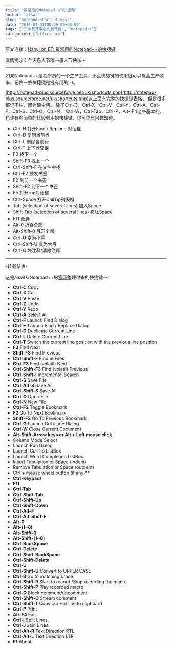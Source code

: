 ```yaml
---
title: "最常用的Notepad++的快捷键"
author: "alswl"
slug: "notepad-shortcut-keys"
date: "2010-04-01T00:00:00+08:00"
tags: ["工欲善其事必先利其器", "notepad++"]
categories: ["efficiency"]
---
```


原文连接：[Hanyi on ET: 最常用的Notepad++的快捷键](http://hanyionet.blogspot.com/2009/09/notepad.html)

友情提示：今天愚人节哦～愚人节快乐～

* * *

如果Notepad++是程序员的一个生产工具，那么快捷键的使用就可以提高生产效率，记住一些快捷键是挺有用的:-)。

[http://notepad-plus.sourceforge.net/uk/shortcuts.php](http://notepad-plus.sourceforge.net/uk/shortcuts.php)这上面有完整的快捷键表格，
但是很多都记不住，因为很少用。
除了Ctrl-C，Ctrl-X，Ctrl-V，Ctrl-Y，Ctrl-A，Ctrl-F，Ctrl-S，Ctrl-O，Ctrl-N，
Ctrl-W，Ctrl-Tab，Ctrl-P，Alt- F4这些基本的，
也许有些简单的比较有用的快捷键，你可能有兴趣知道。

*   Ctrl-H 打开Find / Replace 对话框
*   Ctrl-D 复制当前行
*   Ctrl-L 删除当前行
*   Ctrl-T 上下行交换
*   F3 找下一个
*   Shift-F3 找上一个
*   Ctrl-Shift-F 在文件中找
*   Ctrl-F2 触发书签
*   F2 到前一个书签
*   Shift-F2 到下一个书签
*   F5 打开run对话框
*   Ctrl-Space 打开CallTip列表框
*   Tab (selection of several lines) 加入Space
*   Shift-Tab (selection of several lines) 移除Space
*   F11 全屏
*   Alt-0 折叠全部
*   Alt-Shift-0 展开全部
*   Ctrl-U 变为小写
*   Ctrl-Shift-U 变为大写
*   Ctrl-Q 块注释/消除注释

----

-转载结束-

这是alswl从Notepad++的[官网](http://notepad-plus.sourceforge.net/tw/site.htm)整理过来的快捷键～

*   **Ctrl-C** Copy
*   **Ctrl-X** Cut
*   **Ctrl-V** Paste
*   **Ctrl-Z** Undo
*   **Ctrl-Y** Redo
*   **Ctrl-A** Select All
*   **Ctrl-F** Launch Find Dialog
*   **Ctrl-H** Launch Find / Replace Dialog
*   **Ctrl-D** Duplicate Current Line
*   **Ctrl-L** Delete Current Line
*   **Ctrl-T** Switch the current line position with the previous line position
*   **F3** Find Next
*   **Shift-F3** Find Previous
*   **Ctrl-Shift-F** Find in Files
*   **Ctrl-F3** Find (volatil) Next
*   **Ctrl-Shift-F3** Find (volatil) Previous
*   **Ctrl-Shift-I** Incremental Search
*   **Ctrl-S** Save File
*   **Ctrl-Alt-S** Save As
*   **Ctrl-Shift-S** Save All
*   **Ctrl-O** Open File
*   **Ctrl-N** New File
*   **Ctrl-F2** Toggle Bookmark
*   **F2** Go To Next Bookmark
*   **Shift-F2** Go To Previous Bookmark
*   **Ctrl-G** Launch GoToLine Dialog
*   **Ctrl-W** Close Current Document
*   **Alt-Shift-Arrow keys or   Alt + Left mouse click**
*   Column Mode Select 
*   Launch Run Dialog 
*   Launch CallTip ListBox 
*   Launch Word Completion ListBox 
*   Insert Tabulation or Space (Indent) 
*   Remove Tabulation or Space (outdent) 
*   Ctrl + mouse wheel button (if any)** 
*   **Ctrl-Keypad/**
*   **F11**
*   **Ctrl-Tab**
*   **Ctrl-Shift-Tab**
*   **Ctrl-Shift-Up**
*   **Ctrl-Shift-Down**
*   **Ctrl-Alt-F**
*   **Ctrl-Alt-Shift-F**
*   **Alt-0**
*   **Alt-(1~8)**
*   **Alt-Shift-0**
*   **Alt-Shift-(1~8)**
*   **Ctrl-BackSpace**
*   **Ctrl-Delete**
*   **Ctrl-Shift-BackSpace**
*   **Ctrl-Shift-Delete**
*   **Ctrl-U**
*   **Ctrl-Shift-U** Convert to UPPER CASE
*   **Ctrl-B** Go to matching brace
*   **Ctrl-Shift-R** Start to record /Stop recording the macro
*   **Ctrl-Shift-P** Play recorded macro
*   **Ctrl-Q** Block comment/uncomment
*   **Ctrl-Shift-Q** Stream comment
*   **Ctrl-Shift-T** Copy current line to clipboard
*   **Ctrl-P** Print
*   **Alt-F4** Exit
*   **Ctrl-I** Split Lines
*   **Ctrl-J** Join Lines
*   **Ctrl-Alt-R** Text Direction RTL
*   **Ctrl-Alt-L** Text Direction LTR
*   **F1** About

